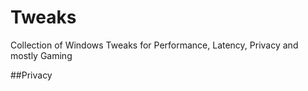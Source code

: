 # Tweaks
Collection of Windows Tweaks for Performance, Latency, Privacy and mostly Gaming

##Privacy
